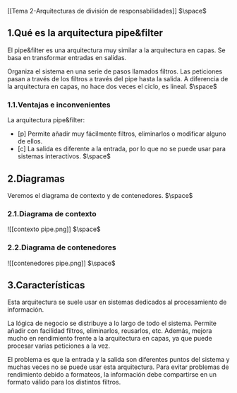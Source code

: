 [[Tema 2-Arquitecturas de división de responsabilidades]]
$\space$
## 1.Qué es la arquitectura pipe&filter
El pipe&filter es una arquitectura muy similar a la arquitectura en capas. Se basa en transformar entradas en salidas. 

Organiza el sistema en una serie de pasos llamados filtros. Las peticiones pasan a través de los filtros a través del pipe hasta la salida. A diferencia de la arquitectura en capas, no hace dos veces el ciclo, es lineal.
$\space$
### 1.1.Ventajas e inconvenientes
La arquitectura pipe&filter:
+ [p] Permite añadir muy fácilmente filtros, eliminarlos o modificar alguno de ellos.
+ [c] La salida es diferente a la entrada, por lo que no se puede usar para sistemas interactivos.
$\space$
## 2.Diagramas
Veremos el diagrama de contexto y de contenedores.
$\space$
### 2.1.Diagrama de contexto

![[contexto pipe.png]]
$\space$
### 2.2.Diagrama de contenedores

![[contenedores pipe.png]]
$\space$
## 3.Características
Esta arquitectura se suele usar en sistemas dedicados al procesamiento de información.

La lógica de negocio se distribuye a lo largo de todo el sistema. Permite añadir con facilidad filtros, eliminarlos, reusarlos, etc. Además, mejora mucho en rendimiento frente a la arquitectura en capas, ya que puede procesar varias peticiones a la vez.

El problema es que la entrada y la salida son diferentes puntos del sistema y muchas veces no se puede usar esta arquitectura. Para evitar problemas de rendimiento debido a formateos, la información debe compartirse en un formato válido para los distintos filtros.
